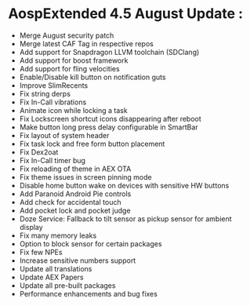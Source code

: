 #  AospExtended 4.5 August Update :

- Merge August security patch
- Merge latest CAF Tag in respective repos
- Add support for Snapdragon LLVM toolchain (SDClang)
- Add support for boost framework
- Add support for fling velocities
- Enable/Disable kill button on notification guts
- Improve SlimRecents
- Fix string derps
- Fix In-Call vibrations
- Animate icon while locking a task
- Fix Lockscreen shortcut icons disappearing after reboot
- Make button long press delay configurable in SmartBar
- Fix layout of system header
- Fix task lock and free form button placement
- Fix Dex2oat
- Fix In-Call timer bug
- Fix reloading of theme in AEX OTA
- Fix theme issues in screen pinning mode
- Disable home button wake on devices with sensitive HW buttons
- Add Paranoid Android Pie controls
- Add check for accidental touch
- Add pocket lock and pocket judge
- Doze Service: Fallback to tilt sensor as pickup sensor for ambient display
- Fix many memory leaks 
- Option to block sensor for certain packages
- Fix few NPEs
- Increase sensitive numbers support
- Update all translations
- Update AEX Papers
- Update all pre-built packages
- Performance enhancements and bug fixes
